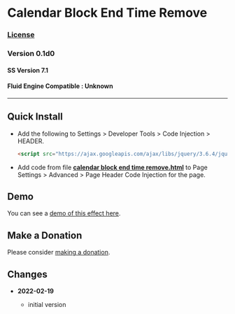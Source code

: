# Calendar Block End Time Remove

### [License][99]

### Version 0.1d0

#### SS Version 7.1

#### Fluid Engine Compatible : Unknown

---

## Quick Install

* Add the following to Settings > Developer Tools > Code Injection > HEADER.
  
  ```html
  <script src="https://ajax.googleapis.com/ajax/libs/jquery/3.6.4/jquery.min.js"></script>
  ```
  
* Add code from file
  **[calendar block end time remove.html](calendar%20block%20end%20time%20remove.html#L1)**
  to Page Settings > Advanced > Page Header Code Injection for the page.

## Demo

You can see a
[demo of this effect here](https://toms-web-consulting-demos.squarespace.com/calendar-block-end-time-remove?password=twcdemos).

## Make a Donation

Please consider
[making a donation](https://github.com/tomsWebConsulting/twcsl#make-a-donation).

## Changes

<!-- * **2021-08-02**

  * fix minor documentation issues
  * bumped version to 0.1d1
  -->
* **2022-02-19**

  * initial version

[99]: https://github.com/tomsWebConsulting/twcsl/blob/main/LICENSE.txt#L1

